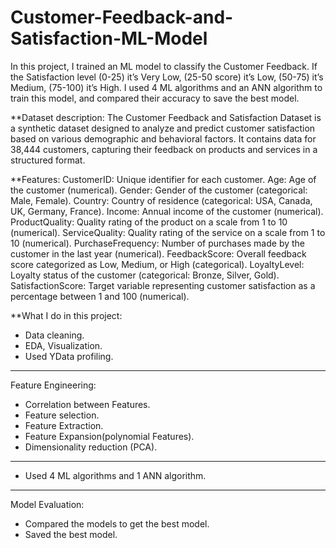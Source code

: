 # Customer-Feedback-and-Satisfaction-ML-Model

In this project, I trained an ML model to classify the Customer Feedback. If the Satisfaction level (0-25) it’s Very Low, (25-50 score) it’s Low, (50-75) it’s Medium, (75-100) it’s High. I used 4 ML algorithms and an ANN algorithm to train this model, and compared their accuracy to save the best model.

**Dataset description: 
The Customer Feedback and Satisfaction Dataset is a synthetic dataset designed to analyze and predict customer satisfaction based on various demographic and behavioral factors. It contains data for 38,444 customers, capturing their feedback on products and services in a structured format.

**Features:
CustomerID: Unique identifier for each customer.
Age: Age of the customer (numerical).
Gender: Gender of the customer (categorical: Male, Female).
Country: Country of residence (categorical: USA, Canada, UK, Germany, France).
Income: Annual income of the customer (numerical).
ProductQuality: Quality rating of the product on a scale from 1 to 10 (numerical).
ServiceQuality: Quality rating of the service on a scale from 1 to 10 (numerical).
PurchaseFrequency: Number of purchases made by the customer in the last year (numerical).
FeedbackScore: Overall feedback score categorized as Low, Medium, or High (categorical).
LoyaltyLevel: Loyalty status of the customer (categorical: Bronze, Silver, Gold).
SatisfactionScore: Target variable representing customer satisfaction as a percentage between 1 and 100 (numerical).

**What I do in this project:
- Data cleaning. 
- EDA, Visualization.  
- Used YData profiling.
---------------
Feature Engineering: 
- Correlation between Features. 
- Feature selection. 
- Feature Extraction.
- Feature Expansion(polynomial Features). 
- Dimensionality reduction (PCA).
--------------
- Used 4 ML algorithms and 1 ANN algorithm.
---------------
Model Evaluation: 
- Compared the models to get the best model.
- Saved the best model.
